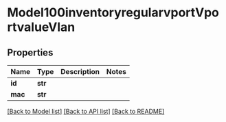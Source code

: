 # Model100inventoryregularvportVportvalueVlan

## Properties
Name | Type | Description | Notes
------------ | ------------- | ------------- | -------------
**id** | **str** |  | 
**mac** | **str** |  | 

[[Back to Model list]](../README.md#documentation-for-models) [[Back to API list]](../README.md#documentation-for-api-endpoints) [[Back to README]](../README.md)


